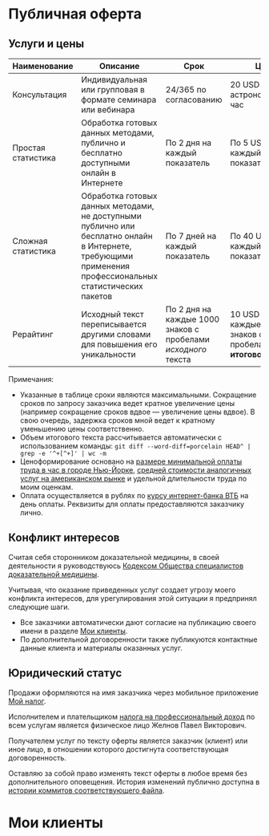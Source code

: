 # Публичная оферта

## Услуги и цены

| Наименование       | Описание                                                                                                                                                  | Срок                                                          | Цена                                                          |
|--------------------|-----------------------------------------------------------------------------------------------------------------------------------------------------------|---------------------------------------------------------------|---------------------------------------------------------------|
| Консультация       | Индивидуальная или групповая в формате семинара или вебинара                                                                                              | 24/365 по согласованию                                        | 20 USD за астрономический час                                 |
| Простая статистика | Обработка готовых данных методами, публично и бесплатно доступными онлайн в Интернете                                                                     | По 2 дня на каждый показатель                                 | По 5 USD за каждый показатель                                 |
| Сложная статистика | Обработка готовых данных методами, не доступными публично или бесплатно онлайн в Интернете, требующими применения профессиональных статистических пакетов | По 7 дней на каждый показатель                                | По 40 USD за каждый показатель                                |
| Рерайтинг          | Исходный текст переписывается другими словами для повышения его уникальности                                                                              | По 2 дня на каждые 1000 знаков с пробелами _исходного_ текста | 10 USD за каждые 1000 знаков с пробелами **итогового** текста |

Примечания:

* Указанные в таблице сроки являются максимальными. Сокращение сроков по запросу заказчика ведет кратное увеличение цены (например сокращение сроков вдвое — увеличение цены вдвое). В свою очередь, задержка сроков мной ведет к кратному уменьшению цены соответственно.
* Объем итогового текста рассчитывается автоматически с использованием команды: `git diff --word-diff=porcelain HEAD^ | grep -e '^+[^+]' | wc -m`
* Ценоформирование основано на [размере минимальной оплаты труда в час в городе Нью-Йорке](https://labor.ny.gov/workerprotection/laborstandards/workprot/minwage.shtm), [средней стоимости аналогичных услуг на американском рынке](https://www.salary.com) и удельной длительности труда по моим оценкам.
* Оплата осуществляется в рублях по [курсу интернет-банка ВТБ](https://www.vtb.ru/personal/platezhi-i-perevody/obmen-valjuty/) на день оплаты. Реквизиты для оплаты предоставляются заказчику лично.

## Конфликт интересов

Считая себя сторонником доказательной медицины, в своей деятельности я руководствуюсь [Кодексом Общества специалистов доказательной медицины](http://osdm.org/about/).

Учитывая, что оказание приведенных услуг создает угрозу моего конфликта интересов, для урегулирования этой ситуации я предпринял следующие шаги.

* Все заказчики автоматически дают согласие на публикацию своего имени в разделе [Мои клиенты](#мои-клиенты).
* По дополнительной договоренности также публикуются контактные данные клиента и материалы оказанных услуг.

## Юридический статус

Продажи оформляются на имя заказчика через мобильное приложение [Мой налог](https://npd.nalog.ru/app/).

Исполнителем и плательщиком [налога на профессиональный доход](https://npd.nalog.ru) по всем услугам является физическое лицо Желнов Павел Викторович.

Получателем услуг по тексту оферты является заказчик (клиент) или иное лицо, в отношении которого достигнута соответствующая договоренность.

Оставляю за собой право изменять текст оферты в любое время без дополнительного оповещения. История изменений публично доступна в [истории коммитов соответствующего файла](https://github.com/drzhelnov/drzhelnov.github.io/commits/master/).

# Мои клиенты

